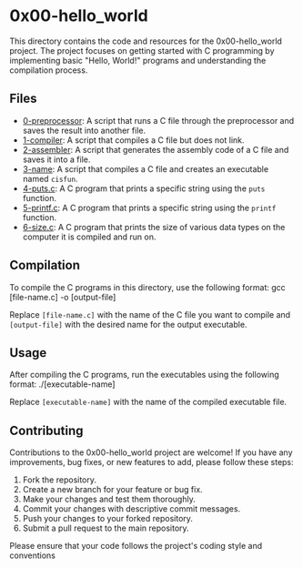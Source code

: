 # 0x00-hello_world

This directory contains the code and resources for the 0x00-hello_world project. The project focuses on getting started with C programming by implementing basic "Hello, World!" programs and understanding the compilation process.

## Files

- [0-preprocessor](./0-preprocessor): A script that runs a C file through the preprocessor and saves the result into another file.
- [1-compiler](./1-compiler): A script that compiles a C file but does not link.
- [2-assembler](./2-assembler): A script that generates the assembly code of a C file and saves it into a file.
- [3-name](./3-name): A script that compiles a C file and creates an executable named `cisfun`.
- [4-puts.c](./4-puts.c): A C program that prints a specific string using the `puts` function.
- [5-printf.c](./5-printf.c): A C program that prints a specific string using the `printf` function.
- [6-size.c](./6-size.c): A C program that prints the size of various data types on the computer it is compiled and run on.

## Compilation

To compile the C programs in this directory, use the following format:
gcc [file-name.c] -o [output-file]


Replace `[file-name.c]` with the name of the C file you want to compile and `[output-file]` with the desired name for the output executable.

## Usage

After compiling the C programs, run the executables using the following format:
./[executable-name]


Replace `[executable-name]` with the name of the compiled executable file.

## Contributing

Contributions to the 0x00-hello_world project are welcome! If you have any improvements, bug fixes, or new features to add, please follow these steps:

1. Fork the repository.
2. Create a new branch for your feature or bug fix.
3. Make your changes and test them thoroughly.
4. Commit your changes with descriptive commit messages.
5. Push your changes to your forked repository.
6. Submit a pull request to the main repository.

Please ensure that your code follows the project's coding style and conventions
